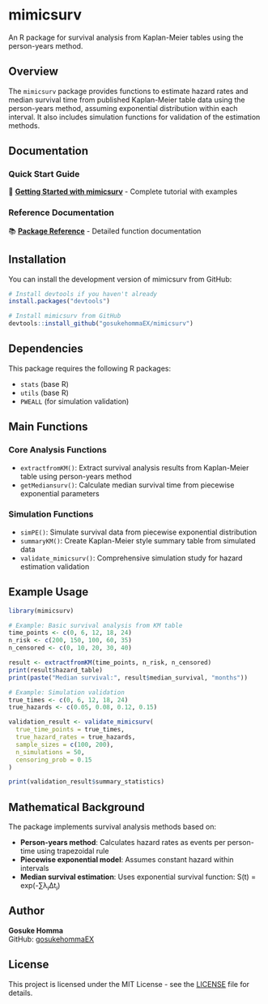 # mimicsurv

An R package for survival analysis from Kaplan-Meier tables using the person-years method.

## Overview

The `mimicsurv` package provides functions to estimate hazard rates and median survival time from published Kaplan-Meier table data using the person-years method, assuming exponential distribution within each interval. It also includes simulation functions for validation of the estimation methods.

## Documentation

### Quick Start Guide
📖 **[Getting Started with mimicsurv](https://gosukehommaEX.github.io/mimicsurv/articles/getting-started.html)** - Complete tutorial with examples

### Reference Documentation
📚 **[Package Reference](https://gosukehommaEX.github.io/mimicsurv/reference/index.html)** - Detailed function documentation

## Installation

You can install the development version of mimicsurv from GitHub:

```r
# Install devtools if you haven't already
install.packages("devtools")

# Install mimicsurv from GitHub
devtools::install_github("gosukehommaEX/mimicsurv")
```

## Dependencies

This package requires the following R packages:
- `stats` (base R)
- `utils` (base R)
- `PWEALL` (for simulation validation)

## Main Functions

### Core Analysis Functions

- `extractfromKM()`: Extract survival analysis results from Kaplan-Meier table using person-years method
- `getMediansurv()`: Calculate median survival time from piecewise exponential parameters

### Simulation Functions

- `simPE()`: Simulate survival data from piecewise exponential distribution
- `summaryKM()`: Create Kaplan-Meier style summary table from simulated data
- `validate_mimicsurv()`: Comprehensive simulation study for hazard estimation validation

## Example Usage

```r
library(mimicsurv)

# Example: Basic survival analysis from KM table
time_points <- c(0, 6, 12, 18, 24)
n_risk <- c(200, 150, 100, 60, 35)
n_censored <- c(0, 10, 20, 30, 40)

result <- extractfromKM(time_points, n_risk, n_censored)
print(result$hazard_table)
print(paste("Median survival:", result$median_survival, "months"))

# Example: Simulation validation
true_times <- c(0, 6, 12, 18, 24)
true_hazards <- c(0.05, 0.08, 0.12, 0.15)

validation_result <- validate_mimicsurv(
  true_time_points = true_times,
  true_hazard_rates = true_hazards,
  sample_sizes = c(100, 200),
  n_simulations = 50,
  censoring_prob = 0.15
)

print(validation_result$summary_statistics)
```

## Mathematical Background

The package implements survival analysis methods based on:

- **Person-years method**: Calculates hazard rates as events per person-time using trapezoidal rule
- **Piecewise exponential model**: Assumes constant hazard within intervals
- **Median survival estimation**: Uses exponential survival function: S(t) = exp(-∑λⱼΔtⱼ)

## Author

**Gosuke Homma**  
GitHub: [gosukehommaEX](https://github.com/gosukehommaEX)

## License

This project is licensed under the MIT License - see the [LICENSE](LICENSE) file for details.
